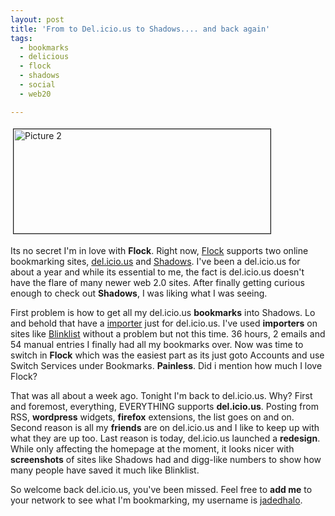 ```yaml
---
layout: post
title: 'From to Del.icio.us to Shadows.... and back again'
tags:
  - bookmarks
  - delicious
  - flock
  - shadows
  - social
  - web20

---
```


<a href="http://www.the8thsign.com/wp-content/uploads/2006/08/Picture%202.jpg" onclick="window.open('http://www.the8thsign.com/wp-content/uploads/2006/08/Picture%202.jpg','popup','width=411,height=167,scrollbars=no,resizable=yes,toolbar=no,directories=no,location=no,menubar=no,status=yes,left=0,top=0');return false"><img src="http://www.the8thsign.com/wp-content/uploads/2006/08/Picture%202-tm.jpg" alt="Picture 2" border="1" height="167" hspace="4" vspace="4" width="411" /></a><span style="font-size: 0pt"></span>

Its no secret I'm in love with <strong>Flock</strong>. Right now, <a href="http://www.flock.com">Flock</a> supports two online bookmarking sites, <a href="http://del.icio.us/">del.icio.us</a> and <a href="http://www.shadows.com">Shadows</a>. I've been a del.icio.us for about a year and while its essential to me, the fact is del.icio.us doesn't have the flare of many newer web 2.0 sites. After finally getting curious enough to check out <strong>Shadows</strong>, I was liking what I was seeing.

First problem is how to get all my del.icio.us <strong>bookmarks</strong> into Shadows. Lo and behold that have a <a href="http://www.shadows.com/ImportTags/Default.rails">importer</a> just for del.icio.us. I've used <strong>importers</strong> on sites like <a href="http://www.blinklist.com">Blinklist</a> without a problem but not this time.  36 hours, 2 emails and 54 manual entries I finally had all my bookmarks over.  Now was time to switch in <strong>Flock</strong> which was the easiest part as its just goto Accounts and use Switch Services under Bookmarks. <strong>Painless</strong>. Did i mention how much I love Flock?

That was all about a week ago. Tonight I'm back to del.icio.us. Why? First and foremost, everything, EVERYTHING supports <strong>del.icio.us</strong>. Posting from RSS, <strong>wordpress</strong> widgets, <strong>firefox</strong> extensions, the list goes on and on. Second reason is all my <strong>friends</strong> are on del.icio.us and I like to keep up with what they are up too. Last reason is today, del.icio.us launched a <strong>redesign</strong>. While only affecting the homepage at the moment, it looks nicer with <strong>screenshots</strong> of sites like Shadows had and digg-like numbers to show how many people have saved it much like Blinklist.

So welcome back del.icio.us, you've been missed. Feel free to <strong>add me</strong> to your network to see what I'm bookmarking, my username is <a href="http://del.icio.us/jadedhalo">jadedhalo</a>.

<!-- technorati tags start -->
<!-- technorati tags end -->
